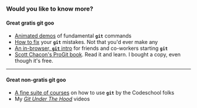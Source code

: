 ### Would you like to know more?

#### Great gratis git goo

 * [Animated demos](http://www.wei-wang.com/ExplainGitWithD3/) of fundamental **`git`** commands
 * [How to fix](http://justinhileman.info/article/git-pretty/) your **`git`** mistakes. Not that you'd ever make any
 * [An in-browser, **`git`** intro](https://try.github.io) for friends and co-workers starting **`git`**
 * [Scott Chacon's ProGit book](https://git-scm.com/book/en/v2). Read it and learn. I bought a copy, even though it's free.

---

#### Great non-gratis git goo

 * [A fine suite of courses](https://www.codeschool.com/paths/git) on how to use **`git`** by the Codeschool folks
 * My [*Git Under The Hood*](http://goo.gl/QJIFxo) videos

